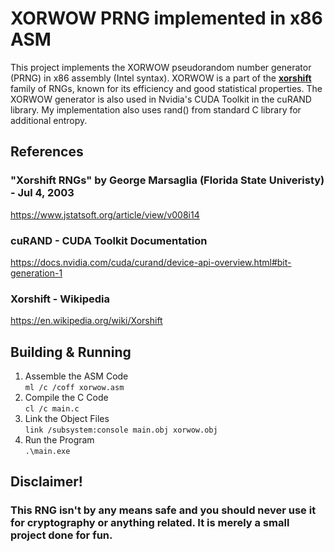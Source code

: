 # XORWOW PRNG implemented in x86 ASM
This project implements the XORWOW pseudorandom number generator (PRNG) in x86 assembly (Intel syntax). 
XORWOW is a part of the <b>[xorshift](https://en.wikipedia.org/wiki/Xorshift)</b> family of RNGs, known for its efficiency and good statistical properties.
The XORWOW generator is also used in Nvidia's CUDA Toolkit in the cuRAND library.
My implementation also uses rand() from standard C library for additional entropy.
## References
### "Xorshift RNGs" by George Marsaglia (Florida State Univeristy) - Jul 4, 2003
https://www.jstatsoft.org/article/view/v008i14
### cuRAND - CUDA Toolkit Documentation
https://docs.nvidia.com/cuda/curand/device-api-overview.html#bit-generation-1
### Xorshift - Wikipedia
https://en.wikipedia.org/wiki/Xorshift
<br>

## Building & Running
1. Assemble the ASM Code <br>
`ml /c /coff xorwow.asm`
2. Compile the C Code <br>
`cl /c main.c`
3. Link the Object Files <br>
` link /subsystem:console main.obj xorwow.obj `
4. Run the Program <br>
` .\main.exe ` <br>

## Disclaimer! 
### This RNG isn't by any means safe and you should never use it for cryptography or anything related. It is merely a small project done for fun.
